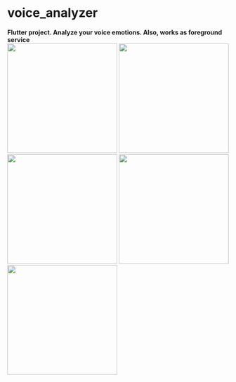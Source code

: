 # voice_analyzer
<b>Flutter project. Analyze your voice emotions. Also, works as foreground service</b>
<br>
<img src="https://user-images.githubusercontent.com/45367359/85561919-d3c71c80-b64d-11ea-8793-ece94b964752.jpg" width="250">
<img src="https://user-images.githubusercontent.com/45367359/85561920-d45fb300-b64d-11ea-8dfe-e2d3488bdaf5.jpg" width="250">
<img src="https://user-images.githubusercontent.com/45367359/85561905-d0339580-b64d-11ea-86bc-6066a768b37d.jpg" width="250">
<img src="https://user-images.githubusercontent.com/45367359/85561915-d32e8600-b64d-11ea-9739-a1c9a8a06ff3.jpg" width="250">
<img src="https://user-images.githubusercontent.com/45367359/85561911-d295ef80-b64d-11ea-84d8-71d5a59696da.jpg" width="250">

